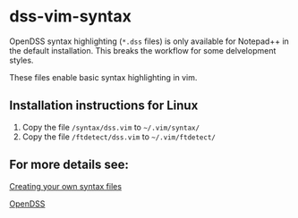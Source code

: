 # dss-vim-syntax
OpenDSS syntax highlighting (`*.dss` files) is only available for Notepad++ in the default installation.
This breaks the workflow for some delvelopment styles.

These files enable basic syntax highlighting in vim.

## Installation instructions for Linux
1. Copy the file `/syntax/dss.vim` to `~/.vim/syntax/`
1. Copy the file `/ftdetect/dss.vim` to `~/.vim/ftdetect/`

## For more details  see: 
[Creating your own syntax files](https://vim.fandom.com/wiki/Creating_your_own_syntax_files)

[OpenDSS](https://www.epri.com/pages/sa/opendss)
